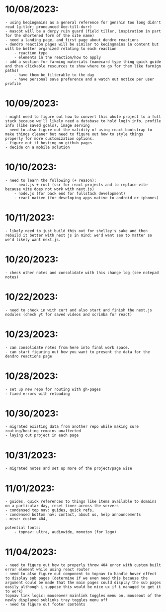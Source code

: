 # 10/08/2023:
    - using keqingmains as a general reference for genshin too long didn't read (g-tldr; pronounced Gee-till-durr)
    - mascot will be a derpy ruin guard (field tiller, inspiration in part for the shortened form of the site name)
    - need a landing page, and first page about dendro reactions
    - dendro reaction pages will be similar to keqingmains in content but will be better organized relating to each reaction
        - reaction type
        - elements in the reaction/how to apply
    - add a section for farming materials (namecard type thing quick guide and then clickable resources to show where to go for them like farmign paths)
        - have them be filterable to the day
        - have personal save preference and a watch out notice per user profile
    
# 10/09/2023:
    - might need to figure out how to convert this whole project to a full stack because we'll likely need a database to hold login info, profile info (like saved goals), image serving
    - need to also figure out the validity of using react bootstrap to make things cleaner but need to figure out how to style things properly for more customization options.
    - figure out if hosting on github pages
    - decide on a mobile solution
    
# 10/10/2023:
    - need to learn the following (+ reason):
        - next.js + rust (ssr for react projects and to replace vite because vite does not work with next.js)
        - node.js (for back end for fullstack development)
        - react native (for developing apps native to android or iphones)

# 10/11/2023:
    - likely need to just build this out for shelley's sake and then rebuild it better with next js in mind: we'd want seo to matter so we'd likely want next.js. 

# 10/20/2023:
    - check other notes and consolidate with this change log (see notepad notes)

# 10/22/2023:
    - need to check in with curt and also start and finish the next.js nodules (check yt for saved videos and scrimba for react)

# 10/23/2023:
    - can consolidate notes from here into final work space.
    - can start figuring out how you want to present the data for the dendro reactions page

# 10/28/2023:
    - set up new repo for routing with gh-pages
    - fixed errors with reloading

# 10/30/2023:
    - migrated existing data from another repo while making sure routing/hosting remains unaffected
    - laying out project in each page

# 10/31/2023:
    - migrated notes and set up more of the project/page wise

# 11/01/2023:
    - guides, quick references to things like items available to domains on a particular day, reset timer across the servers
    - condensed top nav: guides, quick refs, 
    - condensed bottom nav: contact, about us, help announcements
    - misc: custom 404, 

    potential fonts: 
        - topnav: ultra, audiowide, monoton (for logo)

# 11/04/2023:
    - need to figure out how to properly throw 404 error with custom built error element while using react router
    - need to also figure out component to topnav to handle hover effect to display sub pages (determine if we even need this because the argument could be made that the main pages could display the sub pages easily although i suppose this would be nice ux if i managed to get it to work)
    topnav link logic: mouseover mainlink toggles menu on, mouseout of the newly displayed sublinks tray toggles menu off
    - need to figure out footer contents